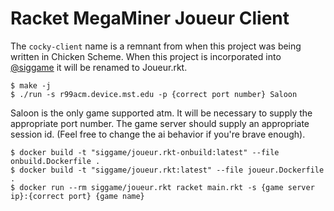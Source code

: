 # Racket MegaMiner Joueur Client

The `cocky-client` name is a remnant from when this project was being written in Chicken Scheme. When this project is
incorporated into [@siggame](https://github.com/siggame) it will be renamed to Joueur.rkt.

```shell
$ make -j
$ ./run -s r99acm.device.mst.edu -p {correct port number} Saloon
```

Saloon is the only game supported atm. It will be necessary to supply the appropriate port number.
The game server should supply an appropriate session id. (Feel free to change the ai behavior if you're
brave enough).

```shell
$ docker build -t "siggame/joueur.rkt-onbuild:latest" --file onbuild.Dockerfile .
$ docker build -t "siggame/joueur.rkt:latest" --file joueur.Dockerfile .
$ docker run --rm siggame/joueur.rkt racket main.rkt -s {game server ip}:{correct port} {game name}
```
